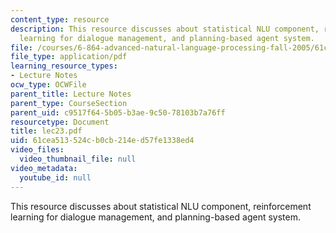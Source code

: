 ```yaml
---
content_type: resource
description: This resource discusses about statistical NLU component, reinforcement
  learning for dialogue management, and planning-based agent system.
file: /courses/6-864-advanced-natural-language-processing-fall-2005/61cea513524cb0cb214ed57fe1338ed4_lec23.pdf
file_type: application/pdf
learning_resource_types:
- Lecture Notes
ocw_type: OCWFile
parent_title: Lecture Notes
parent_type: CourseSection
parent_uid: c9517f64-5b05-b3ae-9c50-78103b7a76ff
resourcetype: Document
title: lec23.pdf
uid: 61cea513-524c-b0cb-214e-d57fe1338ed4
video_files:
  video_thumbnail_file: null
video_metadata:
  youtube_id: null
---
```

This resource discusses about statistical NLU component, reinforcement learning for dialogue management, and planning-based agent system.

